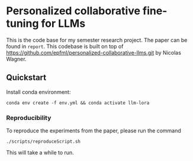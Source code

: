 # Personalized collaborative fine-tuning for LLMs

This is the code base for my semester research project. The paper can be found in ```report```. This codebase is built on top of https://github.com/epfml/personalized-collaborative-llms.git by Nicolas Wagner.
## Quickstart

Install conda environment:

```
conda env create -f env.yml && conda activate llm-lora
```

### Reproducibility

To reproduce the experiments from the paper, please run the command

```./scripts/reproduceScript.sh```

This will take a while to run.


